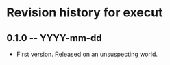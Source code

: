 # Revision history for execut

## 0.1.0 -- YYYY-mm-dd

* First version. Released on an unsuspecting world.
